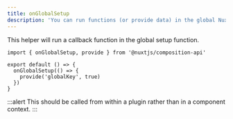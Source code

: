 ```yaml
---
title: onGlobalSetup
description: 'You can run functions (or provide data) in the global Nuxt setup() function.'
---
```


This helper will run a callback function in the global setup function.

```ts[~/plugins/myPlugin.js]
import { onGlobalSetup, provide } from '@nuxtjs/composition-api'

export default () => {
  onGlobalSetup(() => {
    provide('globalKey', true)
  })
}
```

:::alert
This should be called from within a plugin rather than in a component context.
:::
